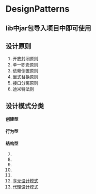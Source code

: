 # DesignPatterns

## lib中jar包导入项目中即可使用

## 设计原则

1. 开放封闭原则
2. 单一职责原则
3. 依赖倒置原则
4. 里式替换原则
5. 接口分离原则
6. 迪米特法则

## 设计模式分类

#### 创建型



#### 行为型



#### 结构型
7. 
7. 
7. 
7. 
7. 
7. [享元设计模式](./src/hue/edu/xiong/flyweight/README.md)
7. [代理设计模式](./src/hue/edu/xiong/proxy/README.md)
